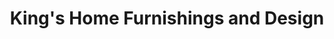 ---
title: "King's Home Furnishings and Design"
url: /jasper/kings-home-furnishings-and-design/
shop: appliance
---